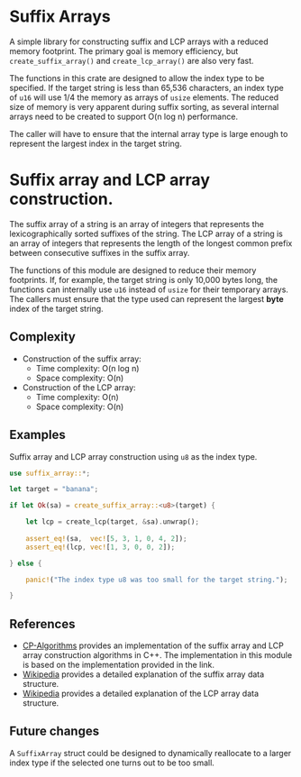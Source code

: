 # Suffix Arrays

A simple library for constructing suffix and LCP arrays with a reduced memory
footprint. The primary goal is memory efficiency, but `create_suffix_array()` 
and `create_lcp_array()` are also very fast.

The functions in this crate are designed to allow the index type to be
specified. If the target string is less than 65,536 characters, an index type
of `u16` will use 1/4 the memory as arrays of `usize` elements. The reduced
size of memory is very apparent during suffix sorting, as several internal 
arrays need to be created to support O(n log n) performance.

The caller will have to ensure that the internal array type is large enough to
represent the largest index in the target string.

# Suffix array and LCP array construction.

The suffix array of a string is an array of integers that represents the 
lexicographically sorted suffixes of the string. The LCP array of a string
is an array of integers that represents the length of the longest common
prefix between consecutive suffixes in the suffix array.

The functions of this module are designed to reduce their memory footprints.
If, for example, the target string is only 10,000 bytes long, the functions 
can internally use `u16` instead of `usize` for their temporary arrays. The 
callers must ensure that the type used can represent the largest **byte** 
index of the target string.


## Complexity
- Construction of the suffix array:
    - Time complexity: O(n log n)
    - Space complexity: O(n)
- Construction of the LCP array:
   - Time complexity: O(n)
   - Space complexity: O(n)

## Examples

Suffix array and LCP array construction using `u8` as the index type.

```rust
use suffix_array::*;

let target = "banana";

if let Ok(sa) = create_suffix_array::<u8>(target) {

    let lcp = create_lcp(target, &sa).unwrap();
    
    assert_eq!(sa,  vec![5, 3, 1, 0, 4, 2]);
    assert_eq!(lcp, vec![1, 3, 0, 0, 2]);

} else {

    panic!("The index type u8 was too small for the target string.");

}
```

## References
- [CP-Algorithms](https://cp-algorithms.com/string/suffix-array.html) 
  provides an implementation of the suffix array and LCP array construction
  algorithms in C++. The implementation in this module is based on the
  implementation provided in the link.
- [Wikipedia](https://en.wikipedia.org/wiki/Suffix_array) provides a
  detailed explanation of the suffix array data structure.
- [Wikipedia](https://en.wikipedia.org/wiki/Longest_common_prefix_array)
  provides a detailed explanation of the LCP array data structure.

## Future changes

A `SuffixArray` struct could be designed to dynamically reallocate to a larger
index type if the selected one turns out to be too small.
